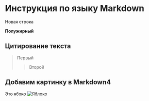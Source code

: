 # Инструкция по языку Markdown

Новая строка

**Полужирный**

## Цитирование текста

> Первый 
>> Второй 


## Добавим картинку в Markdown4
Это ябоко ![Яблоко](yabloko.jpg)